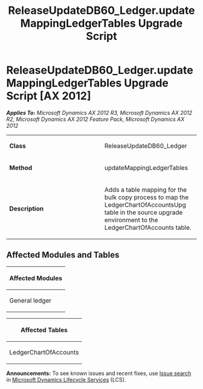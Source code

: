 ﻿---
title: ReleaseUpdateDB60_Ledger.updateMappingLedgerTables Upgrade Script
TOCTitle: ReleaseUpdateDB60_Ledger.updateMappingLedgerTables Upgrade Script
ms:assetid: 9c47662f-a4a9-3f40-528f-1a5baf46c143
ms:mtpsurl: https://msdn.microsoft.com/en-us/library/JJ686341(v=AX.60)
ms:contentKeyID: 49710042
ms.date: 05/18/2015
mtps_version: v=AX.60
---

# ReleaseUpdateDB60\_Ledger.updateMappingLedgerTables Upgrade Script [AX 2012]


_**Applies To:** Microsoft Dynamics AX 2012 R3, Microsoft Dynamics AX 2012 R2, Microsoft Dynamics AX 2012 Feature Pack, Microsoft Dynamics AX 2012_

<table>
<colgroup>
<col style="width: 50%" />
<col style="width: 50%" />
</colgroup>
<tbody>
<tr class="odd">
<td><p><strong>Class</strong></p></td>
<td><p>ReleaseUpdateDB60_Ledger</p></td>
</tr>
<tr class="even">
<td><p><strong>Method</strong></p></td>
<td><p>updateMappingLedgerTables</p></td>
</tr>
<tr class="odd">
<td><p><strong>Description</strong></p></td>
<td><p>Adds a table mapping for the bulk copy process to map the LedgerChartOfAccountsUpg table in the source upgrade environment to the LedgerChartOfAccounts table.</p></td>
</tr>
</tbody>
</table>


## Affected Modules and Tables

<table>
<colgroup>
<col style="width: 100%" />
</colgroup>
<thead>
<tr class="header">
<th><p>Affected Modules</p></th>
</tr>
</thead>
<tbody>
<tr class="odd">
<td><p>General ledger</p></td>
</tr>
</tbody>
</table>


<table>
<colgroup>
<col style="width: 100%" />
</colgroup>
<thead>
<tr class="header">
<th><p>Affected Tables</p></th>
</tr>
</thead>
<tbody>
<tr class="odd">
<td><p>LedgerChartOfAccounts</p></td>
</tr>
</tbody>
</table>

  
**Announcements:** To see known issues and recent fixes, use [Issue search](http://go.microsoft.com/fwlink/?linkid=389258) in [Microsoft Dynamics Lifecycle Services](http://go.microsoft.com/fwlink/?linkid=306505) (LCS).

